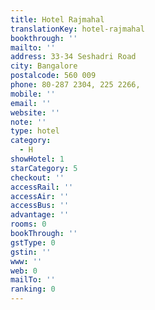 ```yaml
---
title: Hotel Rajmahal
translationKey: hotel-rajmahal
bookthrough: ''
mailto: ''
address: 33-34 Seshadri Road
city: Bangalore
postalcode: 560 009
phone: 80-287 2304, 225 2266,
mobile: ''
email: ''
website: ''
note: ''
type: hotel
category:
  - H
showHotel: 1
starCategory: 5
checkout: ''
accessRail: ''
accessAir: ''
accessBus: ''
advantage: ''
rooms: 0
bookThrough: ''
gstType: 0
gstin: ''
www: ''
web: 0
mailTo: ''
ranking: 0
---
```







